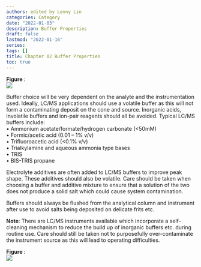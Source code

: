 ```yaml
---
authors: edited by Lenny Lin
categories: Category
date: "2022-01-03"
description: Buffer Properties
draft: false
lastmod: "2022-01-16"
series: 
tags: []
title: Chapter 02 Buffer Properties
toc: true
---
```


<figcaption><b>Figure </b>: </figcaption>
<img src = "/docs/images/"/>

<!--more-->

Buffer choice will be very dependent on the analyte and the instrumentation used. Ideally, LC/MS applications should use a volatile buffer as this will not form a contaminating deposit on the cone and source. Inorganic acids, involatile buffers and ion-pair reagents should all be avoided. Typical LC/MS buffers include:  
• Ammonium acetate/formate/hydrogen carbonate (<50mM)  
• Formic/acetic acid (0.01 – 1% v/v)  
• Trifluoroacetic acid (<0.1% v/v)  
• Trialkylamine and aqueous ammonia type bases  
• TRIS  
• BIS-TRIS propane  

Electrolyte additives are often added to LC/MS buffers to improve peak shape. These additives should also be volatile. Care should be taken when choosing a buffer and additive mixture to ensure that a solution of the two does not produce a solid salt which could cause system contamination.  

Buffers should always be flushed from the analytical column and instrument after use to avoid salts being deposited on delicate frits etc.  

<b>Note</b>: There are LC/MS instruments available which incorporate a self-cleaning mechanism to reduce the build up of inorganic buffers etc. during routine use. Care should still be taken not to purposefully over-contaminate the instrument source as this will lead to operating difficulties.  


<figcaption><b>Figure </b>: </figcaption>
<img src = "/docs/images/Screenshot 2022-01-16 215059.png"/>
